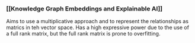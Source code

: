 ### [[Knowledge Graph Embeddings and Explainable AI]]
Aims to use a multiplicative approach and to represent the relationships as matrics in teh vector space. Has a high expressive power due to the use of a full rank matrix, but the full rank matrix is prone to overfitting.